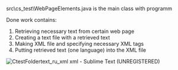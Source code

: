 src\cs_test\WebPageElements.java is the main class with programm

Done work contains:
1. Retrieving necessary text from certain web page
2. Creating a text file with a retrieved text
3. Making XML file and specifying necessary XML tags
4. Putting retrieved text (one language) into the XML file


![CtestFoldertext_ru_xml xml - Sublime Text (UNREGISTERED)](https://user-images.githubusercontent.com/40573712/58409901-c1a93200-8079-11e9-8cea-841acd3aaf02.jpg)
